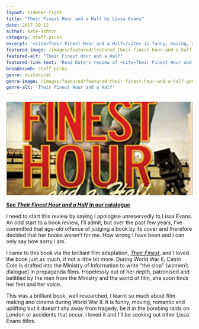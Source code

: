 ```yaml
---
layout: sidebar-right
title: "Their Finest Hour and a Half by Lissa Evans"
date: 2017-10-12
author: kate-ashton
category: staff-picks
excerpt: '<cite>Their Finest Hour and a Half</cite> is funny, moving, romantic and uplifting, yet realistic about the tragedies of the Second World War.'
featured-image: /images/featured/featured-their-finest-hour-and-a-half.jpg
featured-alt: "Their Finest Hour and a Half"
featured-link-text: "Read Kate's review of <cite>Their Finest Hour and a Half</cite>"
breadcrumb: staff-picks
genre: historical
genre-image: /images/featured/featured-their-finest-hour-and-a-half-genre.jpg
genre-alt: 'Their Finest Hour and a Half'
---
```


![Their Finest Hour and a Half](/images/featured/featured-their-finest-hour-and-a-half.jpg)

**[See <cite>Their Finest Hour and a Half</cite> in our catalogue](https://suffolk.spydus.co.uk/cgi-bin/spydus.exe/ENQ/OPAC/BIBENQ?BRN=107451)**

I need to start this review by saying I apologise unreservedly to Lissa Evans. An odd start to a book review, I’ll admit, but over the past few years, I’ve committed that age-old offence of judging a book by its cover and therefore decided that her books weren’t for me. How wrong I have been and I can only say how sorry I am.

I came to this book via the brilliant film adaptation, [<cite>Their Finest</cite>](https://suffolk.spydus.co.uk/cgi-bin/spydus.exe/ENQ/OPAC/BIBENQ?BRN=2201811), and I loved the book just as much, if not a little bit more. During World War II, Catrin Cole is drafted into the Ministry of Information to write “the slop” (women’s dialogue) in propaganda films. Hopelessly out of her depth, patronised and belittled by the men from the Ministry and the world of film, she soon finds her feet and her voice.

This was a brilliant book, well researched, I learnt so much about film making and cinema during World War II. It is funny, moving, romantic and uplifting but it doesn’t shy away from tragedy, be it in the bombing raids on London or accidents that occur. I loved it and I’ll be seeking out other Lissa Evans titles.
